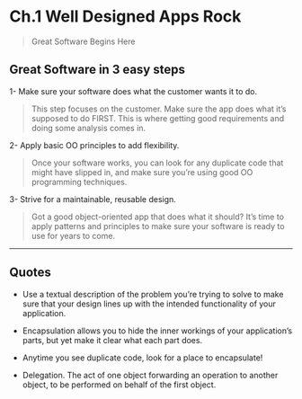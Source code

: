 # Ch.1 Well Designed Apps Rock

> Great Software Begins Here

## Great Software in 3 easy steps

1- Make sure your software does what the customer wants it to do.

> This step focuses on the customer. 
Make sure the app does what it’s 
supposed to do FIRST. This is 
where getting good requirements 
and doing some analysis comes in.

2- Apply basic OO principles to add flexibility.

> Once your software works, you 
can look for any duplicate code 
that might have slipped in, and 
make sure you’re using good OO 
programming techniques.

3- Strive for a maintainable, reusable design.

> Got a good object-oriented 
app that does what it should? 
It’s time to apply patterns and 
principles to make sure your 
software is ready to use for 
years to come.


---

## Quotes

- Use a textual description of the problem 
you’re trying to solve to make sure that 
your design lines up with the intended 
functionality of your application.

- Encapsulation 
allows you to 
hide the inner 
workings of your 
application’s 
parts, but yet 
make it clear 
what each part 
does.

- Anytime you see 
duplicate code, look for a 
place to encapsulate!

- Delegation. The act of one object forwarding an 
operation to another object, to be performed on 
behalf of the first object.


